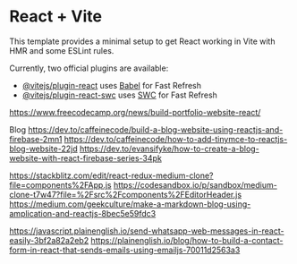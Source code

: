# React + Vite

This template provides a minimal setup to get React working in Vite with HMR and some ESLint rules.

Currently, two official plugins are available:

- [@vitejs/plugin-react](https://github.com/vitejs/vite-plugin-react/blob/main/packages/plugin-react/README.md) uses [Babel](https://babeljs.io/) for Fast Refresh
- [@vitejs/plugin-react-swc](https://github.com/vitejs/vite-plugin-react-swc) uses [SWC](https://swc.rs/) for Fast Refresh



https://www.freecodecamp.org/news/build-portfolio-website-react/


Blog
https://dev.to/caffeinecode/build-a-blog-website-using-reactjs-and-firebase-2mn1
https://dev.to/caffeinecode/how-to-add-tinymce-to-reactjs-blog-website-22jd
https://dev.to/evansifyke/how-to-create-a-blog-website-with-react-firebase-series-34pk




https://stackblitz.com/edit/react-redux-medium-clone?file=components%2FApp.js
https://codesandbox.io/p/sandbox/medium-clone-t7w47?file=%2Fsrc%2Fcomponents%2FEditorHeader.js
https://medium.com/geekculture/make-a-markdown-blog-using-amplication-and-reactjs-8bec5e59fdc3


https://javascript.plainenglish.io/send-whatsapp-web-messages-in-react-easily-3bf2a82a2eb2
https://plainenglish.io/blog/how-to-build-a-contact-form-in-react-that-sends-emails-using-emailjs-70011d2563a3
